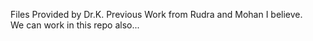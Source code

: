 Files Provided by Dr.K. Previous Work from Rudra and Mohan I believe.  
We can work in this repo also...

